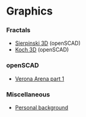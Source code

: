 # Graphics


### Fractals

- [Sierpinski 3D](fractals/sierpinski-3d.html)  (openSCAD)
- [Koch 3D](fractals/koch-3d.html)  (openSCAD)


### openSCAD

 - [Verona Arena part 1](openscad/arena-verona-1.html)


### Miscellaneous

- [Personal background](background.html)
